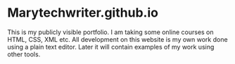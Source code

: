 # Marytechwriter.github.io
This is my publicly visible portfolio. I am taking some online courses on HTML, CSS, XML etc. All development on this website is my own work done using a plain text editor. Later it will contain examples of my work using other tools. 
